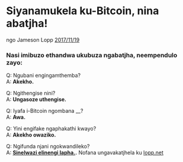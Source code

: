 # Siyanamukela ku-Bitcoin, nina abatjha!

ngo Jameson Lopp [2017/11/19](https://twitter.com/lopp/status/932350908461133825)

<LanguageDropdown/>

### Nasi imibuzo ethandwa ukubuza ngabatjha, neempendulo zayo:

Q: Ngubani engingamthemba?   
A: **Akekho.**

Q: Ngithengise nini?  
A: **Ungasoze uthengise.**

Q: Iyafa i-Bitcoin ngombana __?  
A: **Awa.**

Q: Yini engifake ngaphakathi kwayo?  
A: **Akekho owaziko.**


Q: Ngifunda njani ngokwandileko?  
A: **[Sinelwazi elinengi lapha.](/zaf/nr/translations/).** Nofana ungavakatjhela ku [lopp.net](https://www.lopp.net/bitcoin-information.html)